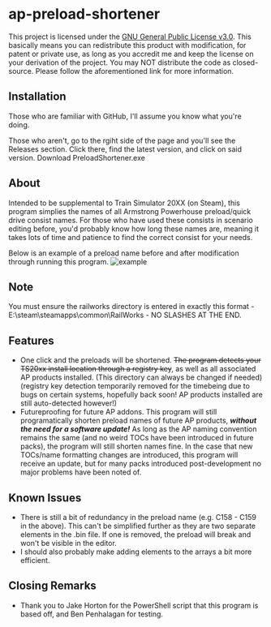 # ap-preload-shortener
This project is licensed under the [GNU General Public License v3.0](https://www.gnu.org/licenses/gpl-3.0.txt). This basically means you can redistribute this product with modification, for patent or private use, as long as you accredit me and keep the license on your derivation of the project. You may NOT distribute the code as closed-source. Please follow the aforementioned link for more information.

## Installation
Those who are familiar with GitHub, I'll assume you know what you're doing.

Those who aren't, go to the rgiht side of the page and you'll see the Releases section. Click there, find the latest version, and click on said version. Download PreloadShortener.exe

## About
Intended to be supplemental to Train Simulator 20XX (on Steam), this program simplies the names of all Armstrong Powerhouse preload/quick drive consist names. For those who have used these consists in scenario editing before, you'd probably know how long these names are, meaning it takes lots of time and patience to find the correct consist for your needs.

Below is an example of a preload name before and after modification through running this program.
![example](https://cdn.discordapp.com/attachments/735213126567329905/805883635315507201/unknown.png)

## Note
You must ensure the railworks directory is entered in exactly this format - E:\steam\steamapps\common\RailWorks - NO SLASHES AT THE END. 

## Features
- One click and the preloads will be shortened. ~~The program detects your TS20xx install location through a registry key~~, as well as all associated AP products installed. (This directory can always be changed if needed) (registry key detection temporarily removed for the timebeing due to bugs on certain systems, hopefully back soon! AP products installed are still auto-detected however!)
- Futureproofing for future AP addons. This program will still programatically shorten preload names of future AP products, ***without the need for a software update!*** As long as the AP naming convention remains the same (and no weird TOCs have been introduced in future packs), the program will still shorten names fine. In the case that new TOCs/name formatting changes are introduced, this program will receive an update, but for many packs introduced post-development no major problems have been noted of.

## Known Issues
- There is still a bit of redundancy in the preload name (e.g. C158 - C159 in the above). This can't be simplified further as they are two separate elements in the .bin file. If one is removed, the preload will break and won't be visible in the editor.
- I should also probably make adding elements to the arrays a bit more efficient.

## Closing Remarks
- Thank you to Jake Horton for the PowerShell script that this program is based off, and Ben Penhalagan for testing.
